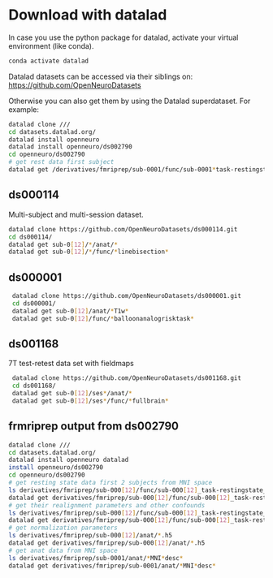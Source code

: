 # Download with datalad

In case you use the python package for datalad, activate your virtual
environment (like conda).

```bash
conda activate datalad
```

Datalad datasets can be accessed via their siblings on:
https://github.com/OpenNeuroDatasets

Otherwise you can also get them by using the Datalad superdataset. For example:

```bash
datalad clone ///
cd datasets.datalad.org/
datalad install openneuro
datalad install openneuro/ds002790
cd openneuro/ds002790
# get rest data first subject
datalad get /derivatives/fmriprep/sub-0001/func/sub-0001*task-restingstate_acq-seq*\*
```

## ds000114

Multi-subject and multi-session dataset.

```bash
datalad clone https://github.com/OpenNeuroDatasets/ds000114.git
cd ds000114/
datalad get sub-0[12]/*/anat/*
datalad get sub-0[12]/*/func/*linebisection*
```

## ds000001

```bash
 datalad clone https://github.com/OpenNeuroDatasets/ds000001.git
 cd ds000001/
 datalad get sub-0[12]/anat/*T1w*
 datalad get sub-0[12]/func/*balloonanalogrisktask*
```

## ds001168

7T test-retest data set with fieldmaps

```bash
 datalad clone https://github.com/OpenNeuroDatasets/ds001168.git
 cd ds001168/
 datalad get sub-0[12]/ses*/anat/*
 datalad get sub-0[12]/ses*/func/*fullbrain*
```

## frmriprep output from ds002790

```bash
datalad clone ///
cd datasets.datalad.org/
datalad install openneuro datalad
install openneuro/ds002790
cd openneuro/ds002790
# get resting state data first 2 subjects from MNI space
ls derivatives/fmriprep/sub-000[12]/func/sub-000[12]_task-restingstate_acq-seq_*space-*MNI*_*
datalad get derivatives/fmriprep/sub-000[12]/func/sub-000[12]_task-restingstate_acq-seq_*space-*MNI*_*
# get their realignment parameters and other confounds
ls derivatives/fmriprep/sub-000[12]/func/sub-000[12]_task-restingstate_*confounds*
datalad get derivatives/fmriprep/sub-000[12]/func/sub-000[12]_task-restingstate_*confounds*
# get normalization parameters
ls derivatives/fmriprep/sub-000[12]/anat/*.h5
datalad get derivatives/fmriprep/sub-000[12]/anat/*.h5
# get anat data from MNI space
ls derivatives/fmriprep/sub-0001/anat/*MNI*desc*
datalad get derivatives/fmriprep/sub-0001/anat/*MNI*desc*
```
